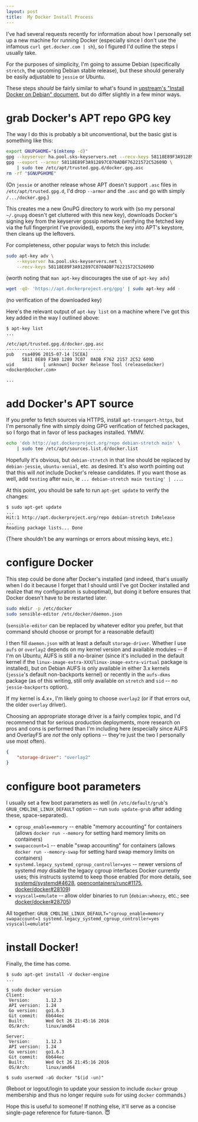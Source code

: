 ```yaml
---
layout: post
title:  My Docker Install Process
---
```


I've had several requests recently for information about how I personally set up a new machine for running Docker (especially since I don't use the infamous `curl get.docker.com | sh`), so I figured I'd outline the steps I usually take.

For the purposes of simplicity, I'm going to assume Debian (specifically `stretch`, the upcoming Debian stable release), but these should generally be easily adjustable to `jessie` or Ubuntu.

These steps _should_ be fairly similar to what's found in [upstream's "Install Docker on Debian" document](https://docs.docker.com/engine/installation/linux/debian/), but do differ slightly in a few minor ways.

# grab Docker's APT repo GPG key

The way I do this is probably a bit unconventional, but the basic gist is something like this:

```bash
export GNUPGHOME="$(mktemp -d)"
gpg --keyserver ha.pool.sks-keyservers.net --recv-keys 58118E89F3A912897C070ADBF76221572C52609D
gpg --export --armor 58118E89F3A912897C070ADBF76221572C52609D \
	| sudo tee /etc/apt/trusted.gpg.d/docker.gpg.asc
rm -rf "$GNUPGHOME"
```

(On `jessie` or another release whose APT doesn't support `.asc` files in `/etc/apt/trusted.gpg.d`, I'd drop `--armor` and the `.asc` and go with simply `/.../docker.gpg`.)

This creates me a new GnuPG directory to work with (so my personal `~/.gnupg` doesn't get cluttered with this new key), downloads Docker's signing key from the keyserver gossip network (verifying the fetched key via the full fingerprint I've provided), exports the key into APT's keystore, then cleans up the leftovers.

For completeness, other popular ways to fetch this include:

```bash
sudo apt-key adv \
	--keyserver ha.pool.sks-keyservers.net \
	--recv-keys 58118E89F3A912897C070ADBF76221572C52609D
```

(worth noting that `man apt-key` discourages the use of `apt-key adv`)

```bash
wget -qO- 'https://apt.dockerproject.org/gpg' | sudo apt-key add -
```

(no verification of the downloaded key)

Here's the relevant output of `apt-key list` on a machine where I've got this key added in the way I outlined above:

```console
$ apt-key list
...

/etc/apt/trusted.gpg.d/docker.gpg.asc
-------------------------------------
pub   rsa4096 2015-07-14 [SCEA]
      5811 8E89 F3A9 1289 7C07  0ADB F762 2157 2C52 609D
uid           [ unknown] Docker Release Tool (releasedocker) <docker@docker.com>

...
```

# add Docker's APT source

If you prefer to fetch sources via HTTPS, install `apt-transport-https`, but I'm personally fine with simply doing GPG verification of fetched packages, so I forgo that in favor of less packages installed.  YMMV.

```bash
echo 'deb http://apt.dockerproject.org/repo debian-stretch main' \
	| sudo tee /etc/apt/sources.list.d/docker.list
```

Hopefully it's obvious, but `debian-stretch` in that line should be replaced by `debian-jessie`, `ubuntu-xenial`, etc. as desired.  It's also worth pointing out that this will _not_ include Docker's release candidates.  If you want those as well, add `testing` after `main`, ie `... debian-stretch main testing' | ...`.

At this point, you should be safe to run `apt-get update` to verify the changes:

```console
$ sudo apt-get update
...
Hit:1 http://apt.dockerproject.org/repo debian-stretch InRelease
...
Reading package lists... Done
```

(There shouldn't be any warnings or errors about missing keys, etc.)

# configure Docker

This step could be done after Docker's installed (and indeed, that's usually when I do it because I forget that I should until I've got Docker installed and realize that my configuration is suboptimal), but doing it before ensures that Docker doesn't have to be restarted later.

```bash
sudo mkdir -p /etc/docker
sudo sensible-editor /etc/docker/daemon.json
```

(`sensible-editor` can be replaced by whatever editor you prefer, but that command should choose or prompt for a reasonable default)

I then fill `daemon.json` with at least a default `storage-driver`.  Whether I use `aufs` or `overlay2` depends on my kernel version and available modules -- if I'm on Ubuntu, AUFS is still a no-brainer (since it's included in the default kernel if the `linux-image-extra-XXX`/`linux-image-extra-virtual` package is installed), but on Debian AUFS is only available in either 3.x kernels (`jessie`'s default non-backports kernel) or recently in the `aufs-dkms` package (as of this writing, still only available on `stretch` and `sid` -- no `jessie-backports` option).

If my kernel is 4.x+, I'm likely going to choose `overlay2` (or if that errors out, the older `overlay` driver).

Choosing an appropriate storage driver is a fairly complex topic, and I'd recommend that for serious production deployments, more research on pros and cons is performed than I'm including here (especially since AUFS and OverlayFS are _not_ the only options -- they're just the two I personally use most often).

```json
{
	"storage-driver": "overlay2"
}
```

# configure boot parameters

I usually set a few boot parameters as well (in `/etc/default/grub`'s `GRUB_CMDLINE_LINUX_DEFAULT` option -- run `sudo update-grub` after adding these, space-separated).

- `cgroup_enable=memory` -- enable "memory accounting" for containers (allows `docker run --memory` for setting hard memory limits on containers)
- `swapaccount=1` -- enable "swap accounting" for containers (allows `docker run --memory-swap` for setting hard swap memory limits on containers)
- `systemd.legacy_systemd_cgroup_controller=yes` -- newer versions of systemd _may_ disable the legacy cgroup interfaces Docker currently uses; this instructs systemd to keep those enabled (for more details, see [systemd/systemd#4628](https://github.com/systemd/systemd/pull/4628), [opencontainers/runc#1175](https://github.com/opencontainers/runc/issues/1175), [docker/docker#28109](https://github.com/docker/docker/issues/28109))
- `vsyscall=emulate` -- allow older binaries to run (`debian:wheezy`, etc.; see [docker/docker#28705](https://github.com/docker/docker/issues/28705))

All together: `GRUB_CMDLINE_LINUX_DEFAULT="cgroup_enable=memory swapaccount=1 systemd.legacy_systemd_cgroup_controller=yes vsyscall=emulate"`

# install Docker!

Finally, the time has come.

```console
$ sudo apt-get install -V docker-engine
...

$ sudo docker version
Client:
 Version:      1.12.3
 API version:  1.24
 Go version:   go1.6.3
 Git commit:   6b644ec
 Built:        Wed Oct 26 21:45:16 2016
 OS/Arch:      linux/amd64

Server:
 Version:      1.12.3
 API version:  1.24
 Go version:   go1.6.3
 Git commit:   6b644ec
 Built:        Wed Oct 26 21:45:16 2016
 OS/Arch:      linux/amd64

$ sudo usermod -aG docker "$(id -un)"
```

(Reboot or logout/login to update your session to include `docker` group membership and thus no longer require `sudo` for using `docker` commands.)

Hope this is useful to someone!  If nothing else, it'll serve as a concise single-page reference for future-tianon. 😇
